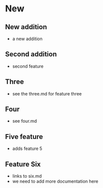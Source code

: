# New

## New addition
- a new addition

## Second addition
- second feature

## Three
- see the three.md for feature three

## Four
- see four.md

## Five feature
- adds feature 5

## Feature Six
- links to six.md
- we need to add more documentation here